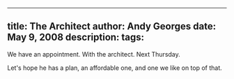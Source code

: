 -----
title:  The Architect
author: Andy Georges
date: May 9, 2008
description: 
tags: 
-----







We have an appointment. With the architect. Next Thursday.


Let's hope he has a plan, an affordable one, and one we like on top of
that.





